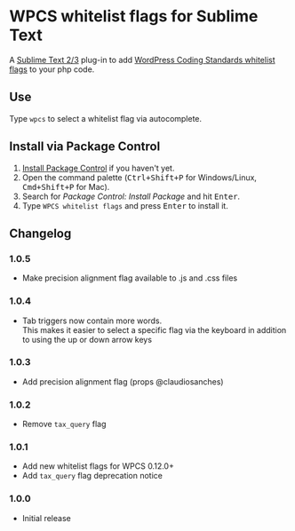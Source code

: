 # WPCS whitelist flags for Sublime Text

A [Sublime Text  2/3](http://www.sublimetext.com/) plug-in to add [WordPress Coding Standards whitelist flags](https://github.com/WordPress-Coding-Standards/WordPress-Coding-Standards/wiki/Whitelisting-code-which-flags-errors) to your php code.

## Use

Type `wpcs` to select a whitelist flag via autocomplete.

## Install via Package Control

1. [Install Package Control](https://packagecontrol.io/installation) if you haven't yet.
2. Open the command palette (<kbd>Ctrl+Shift+P</kbd> for Windows/Linux, <kbd>Cmd+Shift+P</kbd> for Mac).
3. Search for _Package Control: Install Package_ and hit <kbd>Enter</kbd>.
4. Type `WPCS whitelist flags` and press <kbd>Enter</kbd> to install it.

## Changelog

### 1.0.5
- Make precision alignment flag available to .js and .css files

### 1.0.4
- Tab triggers now contain more words.   
This makes it easier to select a specific flag via the keyboard in addition to using the up or down arrow keys

### 1.0.3
- Add precision alignment flag (props @claudiosanches)

### 1.0.2
- Remove `tax_query` flag

### 1.0.1
- Add new whitelist flags for WPCS 0.12.0+
- Add `tax_query` flag deprecation notice

### 1.0.0
- Initial release
